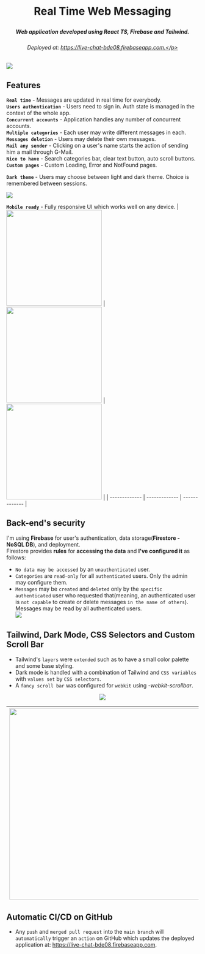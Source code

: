 # <p align="center">Real Time Web Messaging</p>
##### <p align="center">Web application developed using React TS, Firebase and Tailwind.</p>
###### <p align="center">Deployed at: https://live-chat-bde08.firebaseapp.com.</p>  
![](https://user-images.githubusercontent.com/56603839/222463742-902ebdb5-1f0e-4550-a67b-4d9fee5bbd27.png)

## Features
__`Real time`__ - Messages are updated in real time for everybody.  
__`Users authentication`__ - Users need to sign in. Auth state is managed in the context of the whole app.  
__`Concurrent accounts`__ - Application handles any number of concurrent accounts.  
__`Multiple categories`__ - Each user may write different messages in each.  
__`Messages deletion`__ - Users may delete their own messages.  
__`Mail any sender`__ - Clicking on a user's name starts the action of sending him a mail through G-Mail.  
__`Nice to have`__ - Search categories bar, clear text button, auto scroll buttons.  
__`Custom pages`__ - Custom Loading, Error and NotFound pages.  

__`Dark theme`__ - Users may choose between light and dark theme. Choice is remembered between sessions. 
<p><img src="https://user-images.githubusercontent.com/56603839/222463807-e6f018c3-8a91-4d85-9731-82c8d562848a.png"></p>

__`Mobile ready`__ - Fully responsive UI which works well on any device.
| <img src="https://user-images.githubusercontent.com/56603839/222474049-9ba21d08-9007-4266-84d9-91e1deae30a6.jpg" width="250"> | <img src="https://user-images.githubusercontent.com/56603839/222473022-4018923b-b12e-474c-ae3b-0809898599c3.jpg" width="250"> | <img src="https://user-images.githubusercontent.com/56603839/222473029-5a3529d4-a4c4-428f-bdd1-8ff85a772fab.jpg" width="250"> |
| ------------- | ------------- | ------------- |

## Back-end's security
I'm using __Firebase__ for user's authentication, data storage(__Firestore - NoSQL DB__), and deployment.  
Firestore provides __rules__ for __accessing the data__ and __I've configured it__ as follows:
* `No data may be accessed` by an `unauthenticated` user.  
* `Categories` are `read-only` for all `authenticated` users. Only the admin may configure them.  
* `Messages` may be `created` and `deleted` only by the `specific authenticated` user who requested that(meaning, an authenticated user is `not capable` to create or delete messages `in the name of others`). Messages may be read by all authenticated users.  
![](https://user-images.githubusercontent.com/56603839/222740461-be504505-2039-4a9b-8c7c-990ff2807258.png)

## Tailwind, Dark Mode, CSS Selectors and Custom Scroll Bar
* Tailwind's `layers` were `extended` such as to have a small color palette and some base styling.  
* Dark mode is handled with a combination of Tailwind and `CSS variables` with `values set` by `CSS selectors`.  
* A `fancy scroll bar` was configured for `webkit` using _-webkit-scrollbar_.
<p align="center"><img src="https://user-images.githubusercontent.com/56603839/222751672-6e80fed7-1137-4bd9-a0a1-3386423b80c1.png"></p>

| <img src="https://user-images.githubusercontent.com/56603839/222753815-dd44bdcf-2413-422c-9e44-17b8981e2621.png" width="500"> | <img src="https://user-images.githubusercontent.com/56603839/222753867-43710cd4-49ae-4954-b71d-059b1707ea71.png" width="500"> |
| ------------- | ------------- |  

## Automatic CI/CD on GitHub
* Any `push` and `merged pull request` into the `main branch` will `automatically` trigger an `action` on GitHub which updates the deployed application at: https://live-chat-bde08.firebaseapp.com.
